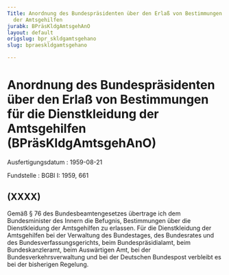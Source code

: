 ```yaml
---
Title: Anordnung des Bundespräsidenten über den Erlaß von Bestimmungen für die Dienstkleidung
  der Amtsgehilfen
jurabk: BPräsKldgAmtsgehAnO
layout: default
origslug: bpr_skldgamtsgehano
slug: bpraeskldgamtsgehano

---
```


# Anordnung des Bundespräsidenten über den Erlaß von Bestimmungen für die Dienstkleidung der Amtsgehilfen (BPräsKldgAmtsgehAnO)

Ausfertigungsdatum
:   1959-08-21

Fundstelle
:   BGBl I: 1959, 661

## (XXXX)

Gemäß § 76 des Bundesbeamtengesetzes übertrage ich dem Bundesminister
des Innern die Befugnis, Bestimmungen über die Dienstkleidung der
Amtsgehilfen zu erlassen.
Für die Dienstkleidung der Amtsgehilfen bei der Verwaltung des
Bundestages, des Bundesrates und des Bundesverfassungsgerichts, beim
Bundespräsidialamt, beim Bundeskanzleramt, beim Auswärtigen Amt, bei
der Bundesverkehrsverwaltung und bei der Deutschen Bundespost
verbleibt es bei der bisherigen Regelung.

